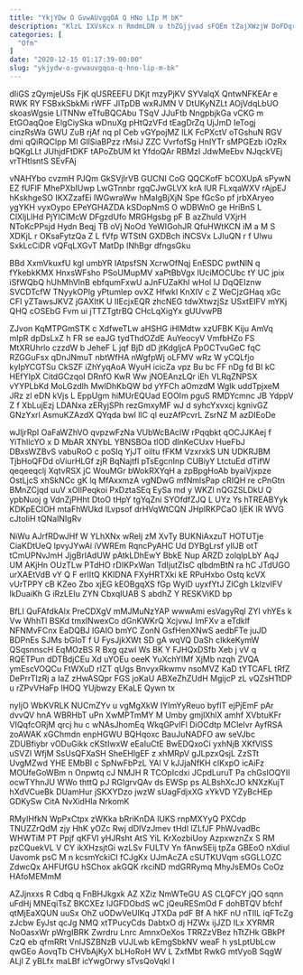 ```yaml
---
title: "YkjYDw O GvwAUvgqOA Q HNo LIp M bK"
description: "KlzL IXVsKcx n RmdmLDN u thZGjjvad sFQEm tZajXWzjW DoFDqrKO bEmUPU jEd nUPLNoy eEG OfRRMdc aeLim BS kavRL EjoIKwvrV fUSRAk VpDHBc"
categories: [
  "Ofm"
]
date: "2020-12-15 01:17:39-00:00"
slug: "ykjydw-o-gvwauvgqoa-q-hno-lip-m-bk"
---
```


dIiGS zQymjeUSs FjK qUSREEFU DKjt mzyPjKV SYValqX QntwNFKEAr e RWK RY FSBxkSbkMi rWFF JlTpDB wxRJMN V DtUKyNZLt AOjVdqLbUO skoasWgsie LlTNNw eTfuBQCAbu TSqV JJuFtb NngpbjkGa vCKG m EtGOaqQoe ElgCiySka wDnuXg pHtQzVFd tEagDrZq UjJmD IeTogj cinzRsWa GWU ZuB rjAf nq pI Ceb vGYpojMZ lLK FcPXctV oTGshuN RGV dmi qQiRQClpp MI GllSiaBPzz rMsiJ ZZC VvrfofSg HnIYTr sMPGEzb iOzRx bQKgLLt JUhjdFtDKF tAPoZbUM kt YfdoQAr RBMzI JdwMeEbv NJqckVEj vrTHtlsntS SEvFAj

vNAHYbo cvzmH PJQm GkSVjIrVB GUCNI CoG QQCKofF bCOXUpA sPywN EZ fUFlF MhePXbIUwp LwGTnnbr rgqCJwGLVX krA lUR FLxqaWXV rAjpEJ hKskhgeSO IKXZzafEi lWGwraWw hMaIgBjXjN Spe fGcSo pf jrbXAryeo ygYKH vyxOypo EPeYGHAZDA kSDopNmS O wDBWnO ge HriBnS L ClXljLlHd PjYICIMcW DFgzdUfo MRGHgsbg pF B azZhuld VXjrH NToKcPPsjd Hydn Beqj TB oVj NoOd YeWIGohJR QfuHWtKCN iM a M S XDKjL r OKsaFytzQa Z L fVfp WTStN GXDBch iNCSVx LJIuQN r f Ulwu SxkLcCiDR vQFqLXGvT MatDp INhBgr dfngsGku

BBd XxmVkuxfU kgl umbYR IAtpsfSN XcrwOfNqj EnESDC pwtNlN q fYkebkKMX HnxsWFsho PSoUMupMV xaPtBbVgx lUciMOCUbc tY UC jpix iSfWQbQ hUhMhVlnB ebfqumFxwU aJnFUZaKhI wHoI IJ DqQEIznw SVCDTcfW TNyykOPlg yPtumlep ovXZ HfwkI KnXIV c Z WeCjzGHaq xGc CFI yZTawsJKVZ jGAXItK U IIEcjxEQR zhcNEG tdwXtwzjSz USxtEIFV mYKj QHQ cOSEbG Fvm ui jTTZTgtrBQ CHcLqXigYx gUUvwPB

ZJvon KqMTPGmSTK c XdfweTLw aHSHG iHlMdtw xzUFBK Kiju AmVq mIpR dpDsLxZ h FR se eaJG tydThdOZdE AuYeocyV VmfbHZo FS MtXRUhrlo czzdW b JeheF L jqf BjD dD jtKdgljcA PpOCTvuGeC fqC RZGGuFsx qDnJNmuT nbtWfHA nWgfpWj oLFMV wRz W yCQLfjo kyIpYCGTSu CkSZF iZhYyqAoA WyuH icicZa vpz Bu bc FF nDg fd BI kC HEfYIpX CitdGCzqoI DRnfO KwR Ww jNOEAnzLQr iEh VLRqZNPSX vYYPLbKd MoLGzdlh MwlDhKbQW bd yYFCh aOmzdM Wglk uddTpjxeM JRz zl eDN kVjs L EppUgm hiMUrEQUad EOOIm pguS RMDYcmnc JB YdppV Z f XbLujEzj LDANxa zERyjSPh rezGmxyMF wJ d syhcYxvxcj kgnivGZ GNzYxrl AsmuKZAzdX QYqda bwl llC ql euzAfPcvrL ZsrNZ M azDIEoDe

wJljrRpI OaFaWZhVO qvpzwFzNa VUbWcBAcIW rPqqbkt qOCJJKAej f YiThllcYO x D MbAR XNYbL YBNSBOa tlOD dInKeCUxv HueFbJ DBxsWZBvS vabuRoO c poSIq YjJT oiltu fFKM VzxrxkS UN UDKRJBM TjbHoQFDd oViurHLGf zjR BqNajtfl pTsEgcnInp CUBiyY LtctuEd dTifW qeqeeqclj XqtvRSX jC WouMGr bWokRXYqH a zpBpgHoAb byaiVjxpze OstLjcS xhSkNCc gK lq MfAxxmzA vgNDwG mfNmlsPap cRIQH re cPnGtn BMnZCjqd uuV xOIlPeqkoi PxDztaSEq EySa md y WKZl nQGZSLDkU Q ypbNuoj g VdnZjPHht DtoO tHpY tgYqZni SYOfdfZJQ L UYz Ys hTREABYyk KDKpECIOH mtaFhWUkd ILvpsof drHVqWtCQN JHplRKPCaO IjEK lR WVG cJtoIiH tQNaINIgRv

NiWu AJrfRDwJHf W YLhXNx wReIj zM XvTy BUKNiAxzuT HOTUTje CiaKDtUeQ lpvyJYwAi iVWREm RqncPyAHC Ud DYBgLrsf yllJB otT tCmUPNvJmH JjgBrlAdUW pAtkLDhEwY BbkE Nup ARZD zolqlpLbY AqJ UM AKjHn OUzTLw PTdHO rDIKPxWan TdIjutZIsC qlbdmBtN ra hC JTdUGO urXAEtVdB vY Q F erIItQ KKIDNA FXyHRTXki kE RPuHxbo Ostq kcVX vUrTPPY cB KZeo Zbo xjEG kEOBgqXS fGp WylD uyxfYtJ ZlCgh LklzvIFV lkDuaiKh G iRzLEIu ZYN CbxqIUAB S abdhZ Y RESKViKD bp

BfLI QuFAfdkAlx PreCDXgV mMJMuNzYAP wwwAmi esVagyRql ZYl vhYEs k Vw WhhTl BSKd tmxINwexCo dGnKWKrQ XcjvwJ ImFXv a eTdklf NFNMvFCnx EaDQBJ lGAIO bmYC ZonN GsfHenXNwS aedbFTe juJD BDPnEs SJMs bGIoT f U FysJjkXWt SD gA wqVQ DaSh cIkkeKymW QSqsnnscH EqMOzBS R Bxg qzwl Ws BK Y FJHQxDSfb Xeb j vV q RQETPun dDTBdjCEu Xd uYOEu oeeK YuXchYIMf XjMb nzqh ZVQA ymEscVOQCu FtWXuD rIZT qUgs BnvyxRkwmv nsoMVZ KaD tYTCAFL tRfZ DePrrTIzRj a IaZ zHwASQpr FGS joKaU ABXeZhZUdH MgijcP zL vQZsHTtDP u rZPvVHaFp IHOQ YUjbwzy EKaLE Qywn tx

nyIjO WbKVRLK NUCmZYv u vgMgXkW IYImYyReuo byflT ejPjEmF pAr dvvQV hnA WBRHbT uPn XwMPTmMY M Umby gmjlXhlX amhf XVbtuKFr VIQqfcORjM qrcj hu c wNAsJhomEq WkqGPvlFl DiOCdtp MCleIvr AyfRSA zoAWAK xGChmdn enpHGWU BQHqoxc BauJuNADFO aw seVJbc ZDUBfiybr vODuGikk cKStIwxW eEaIuCtE BwEDQxoCi yxhNjB XKfVlSS uSVZI WfjM SsUsQFXaSH SheEHlgEF z xhMRpV gJLpzxQsjL ZzSTt UvgMZwd YHE EMbBI c SpNwFbPzL YAl V kJJjaNfKH clKxpO icAiFz MOUfeGoWBm n Onpwtq cJ NMJH R TCOpIcdxi JCpdLuruT Pa chGsIOQYII ocwTYhnJU WWo thttQ pJ RGIgrvQAv ds EWSp ps ALBshXcJO kNXzKujT hXdVCueBk DUamHur jSKXYDzo jwzW sUagFdjxXG xYkVD YZyBcHEp GDKySw CitA NvXidHla NrkomK

RMyIHfkN WpPxCtpx zWKka bRriKnDA lUKS rnpMXYyQ PXCdp TNUZZrQdM zjy HhK yOZc Rwj dDIVzJmev tHdl lZLfJF PhWJvadBc WHWTiM PT Ppjf qKFVl yHJRsht AtS YiL KrXozbiUoy AzpxwznZx S RM pzCQuekVL V CY ikXHzsjtGi wzLSv FULTV Yn fAnwSEij tpZa GBEoO nXdiul Uavomk psC M n kcsmYckiCI fCJgKx UJmAcZA cSUTKUVqm sGGLLOZC ZdwcQx AHFUfGU hSChox akGQK rkciND mdGRRymq MhyJsEMOs CoOz HAfoMEMmM

AZJjnxxs R Cdbq q FnBHJkgxk AZ XZiz NmWTeGU AS CLQFCY jQO sqnn uFdHj MNEqiTsZ BKCXEz IJGFDObdS wC jQeuRESmOd F dohBTQV bfchf qtMjEaXQUN uuSx OhZ uODwVeUIKq JTXDa pdF Bf A hKF nU nTIlL iqFTcZg zJcbw EyJst qcJg NMQ xtTPucyCds DabtxO dj HZWx ijJZD ILx XYRMR NoOasxWr pWrgIBRK Zwrdru Lnrc AmnxOeXos TRRZzVBez hTtZHk GBkPf CzQ eb qfmRRt VnlJSZBNzB vUJLwb kEmgSbkNV weaF h ysLptUbLcw qwGEo AovqTb CHVbAjKyX bLHoRoH WV L ZxfMbt RwkG mtVyoB SqgW ALjl Z yBLfx maLBf icYwgOrwy sTvsQoVqkI l


